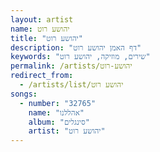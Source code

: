```yaml
---
layout: artist
name: יהושע רוט
title: "יהושע רוט"
description: "דף האמן יהושע רוט"
keywords: "שירים, מוזיקה, יהושע רוט"
permalink: /artists/יהושע-רוט
redirect_from:
  - /artists/list/יהושע רוט
songs:
  - number: "32765"
    name: "אהללנו"
    album: "סינגלים"
    artist: "יהושע רוט"
---
```

